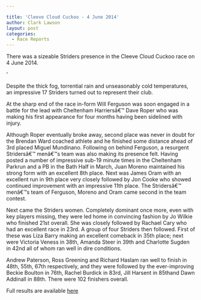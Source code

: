 ```yaml
---

title: 'Cleeve Cloud Cuckoo - 4 June 2014'
author: Clark Lawson
layout: post
categories:
  - Race Reports
---
```


<p>There was a sizeable Striders presence in the Cleeve Cloud Cuckoo race on 4 June 2014.</p>'

Despite the thick fog, torrential rain and unseasonably cold temperatures, an impressive 17 Striders turned out to represent their club.

At the sharp end of the race in-form Will Ferguson was soon engaged in a battle for the lead with Cheltenham Harriersâ€™ Dave Roper who was making his first appearance for four months having been sidelined with injury.

Although Roper eventually broke away, second place was never in doubt for the Brendan Ward coached athlete and he finished some distance ahead of 3rd placed Miguel Mundinano. Following on behind Ferguson, a resurgent Stridersâ€™ menâ€™s team was also making its presence felt. Having posted a number of impressive sub-19 minute times in the Cheltenham Parkrun and a PB in the Bath Half in March, Juan Moreno maintained his strong form with an excellent 8th place. Next was James Oram with an excellent run in 9th place very closely followed by Jon Cooke who showed continued improvement with an impressive 11th place. The Stridersâ€™ menâ€™s team of Ferguson, Moreno and Oram came second in the team contest.

Next came the Striders women. Completely dominant once more, even with key players missing, they were led home in convincing fashion by Jo Wilkie who finished 21st overall. She was closely followed by Rachael Cary who had an excellent race in 23rd. A group of four Striders then followed. First of these was Liza Barry making an excellent comeback in 35th place; next were Victoria Veness in 38th, Amanda Steer in 39th and Charlotte Sugden in 42nd all of whom ran well in dire conditions.

Andrew Paterson, Ross Greening and Richard Haslam ran well to finish in 48th, 55th, 67th respectively, and they were followed by the ever-improving Beckie Boulton in 76th, Rachel Burdick in 83rd, Jill Harsent in 85thand Dawn Addinall in 88th. There were 102 finishers overall.

Full results are available <a href="http://cheltenhamharriers.co.uk/public/inc/doc/cuckoo/results/cuckoo_2014_results.pdf" target="_blank" rel="nofollow">here</a></p>
